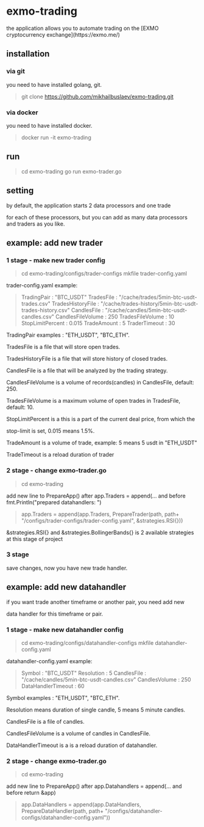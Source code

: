 # exmo-trading
<p>the application allows you to automate trading on the [EXMO cryptocurrency exchange](https://exmo.me/)</p>

## installation

### via git

<p>you need to have installed golang, git.</p>

> git clone https://github.com/mikhailbuslaev/exmo-trading.git

### via docker

<p>you need to have installed docker.</p>

> docker run -it exmo-trading

## run

> cd exmo-trading
> go run exmo-trader.go

## setting

<p>by default, the application starts 2 data processors and one trade</p>
<p>for each of these processors, but you can add as many data processors and traders as you like.</p>

## example: add new trader

### 1 stage - make new trader config

> cd exmo-trading/configs/trader-configs
> mkfile trader-config.yaml

<p>trader-config.yaml example:</p>

> TradingPair : "BTC_USDT"
> TradesFile  : "/cache/trades/5min-btc-usdt-trades.csv"
> TradesHistoryFile : "/cache/trades-history/5min-btc-usdt-trades-history.csv"
> CandlesFile       : "/cache/candles/5min-btc-usdt-candles.csv"
> CandlesFileVolume : 250
> TradesFileVolume  : 10
> StopLimitPercent  : 0.015
> TradeAmount : 5
> TraderTimeout : 30

<p>TradingPair examples : "ETH_USDT", "BTC_ETH".</p>
<p>TradesFile is a file that will store open trades.</p>
<p>TradesHistoryFile is a file that will store history of closed trades.</p>
<p>CandlesFile is a file that will be analyzed by the trading strategy.</p>
<p>CandlesFileVolume is a volume of records(candles) in CandlesFile, default: 250.</p>
<p>TradesFileVolume is a maximum volume of open trades in TradesFile, default: 10.</p>
<p>StopLimitPercent is a this is a part of the current deal price, from which the </p>
<p>stop-limit is set, 0.015 means 1.5%.</p>
<p>TradeAmount is a volume of trade, example: 5 means 5 usdt in "ETH_USDT"</p>
<p>TradeTimeout is a reload duration of trader</p>

### 2 stage - change exmo-trader.go

> cd exmo-trading
<p>add new line to PrepareApp() after app.Traders = append(... and before fmt.Println("prepared datahandlers: ")</p>

>	app.Traders = append(app.Traders, PrepareTrader(path, path+
>		"/configs/trader-configs/trader-config.yaml", &strategies.RSI{}))

<p>&strategies.RSI{} and &strategies.BollingerBands{} is 2 available strategies at this stage of project</p>

### 3 stage

<p>save changes, now you have new trade handler.</p>

## example: add new datahandler

<p>if you want trade another timeframe or another pair, you need add new </p>
<p>data handler for this timeframe or pair.</p>

### 1 stage - make new datahandler config

> cd exmo-trading/configs/datahandler-configs
> mkfile datahandler-config.yaml

<p>datahandler-config.yaml example:</p>

> Symbol : "BTC_USDT"
> Resolution : 5
> CandlesFile : "/cache/candles/5min-btc-usdt-candles.csv"
> CandlesVolume : 250
> DataHandlerTimeout : 60

<p>Symbol examples : "ETH_USDT", "BTC_ETH".</p>
<p>Resolution means duration of single candle, 5 means 5 minute candles.</p>
<p>CandlesFile is a file of candles.</p>
<p>CandlesFileVolume is a volume of candles in CandlesFile.</p>
<p>DataHandlerTimeout is a is a reload duration of datahandler.</p>

### 2 stage - change exmo-trader.go

> cd exmo-trading
<p>add new line to PrepareApp() after app.Datahandlers = append(... and before return &app)</p>

>	app.DataHandlers = append(app.DataHandlers, PrepareDataHandler(path, path+
>		"/configs/datahandler-configs/datahandler-config.yaml"))
